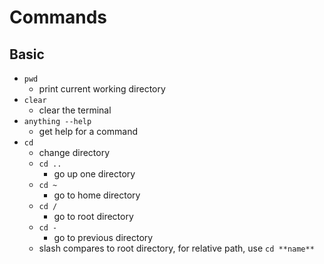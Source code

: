 # Commands

## Basic

- `pwd`
  - print current working directory
- `clear`
  - clear the terminal
- `anything --help`
  - get help for a command
- `cd`
  - change directory
  - `cd ..`
    - go up one directory
  - `cd ~`
    - go to home directory
  - `cd /`
    - go to root directory
  - `cd -`
    - go to previous directory
  - slash compares to root directory, for relative path, use `cd **name**`
